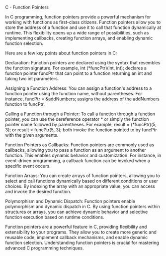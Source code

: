 C - Function Pointers

In C programming, function pointers provide a powerful mechanism for working with functions as first-class citizens. Function pointers allow you to store the address of a function and use it to call that function dynamically at runtime. This flexibility opens up a wide range of possibilities, such as implementing callbacks, creating function arrays, and enabling dynamic function selection.

Here are a few key points about function pointers in C:

Declaration: Function pointers are declared using the syntax that resembles the function signature. For example, int (*funcPtr)(int, int); declares a function pointer funcPtr that can point to a function returning an int and taking two int parameters.

Assigning a Function Address: You can assign a function's address to a function pointer using the function name, without parentheses. For instance, funcPtr = &addNumbers; assigns the address of the addNumbers function to funcPtr.

Calling a Function through a Pointer: To call a function through a function pointer, you can use the dereference operator * or simply the function pointer name followed by parentheses. For example, result = (*funcPtr)(5, 3); or result = funcPtr(5, 3); both invoke the function pointed to by funcPtr with the given arguments.

Function Pointers as Callbacks: Function pointers are commonly used as callbacks, allowing you to pass a function as an argument to another function. This enables dynamic behavior and customization. For instance, in event-driven programming, a callback function can be invoked when a specific event occurs.

Function Arrays: You can create arrays of function pointers, allowing you to select and call functions dynamically based on different conditions or user choices. By indexing the array with an appropriate value, you can access and invoke the desired function.

Polymorphism and Dynamic Dispatch: Function pointers enable polymorphism and dynamic dispatch in C. By using function pointers within structures or arrays, you can achieve dynamic behavior and selective function execution based on runtime conditions.

Function pointers are a powerful feature in C, providing flexibility and extensibility to your programs. They allow you to create more generic and reusable code, implement callback mechanisms, and enable dynamic function selection. Understanding function pointers is crucial for mastering advanced C programming techniques.
